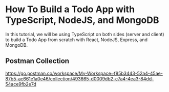 # How To Build a Todo App with TypeScript, NodeJS, and MongoDB

In this tutorial, we will be using TypeScript on both sides (server and client) to build a Todo App from scratch with React, NodeJS, Express, and MongoDB.

## Postman Collection

https://go.postman.co/workspace/My-Workspace~f85b3443-52a4-45ae-87b5-ac661e1a0e46/collection/493665-d0009db2-c7a4-4ea3-84dd-54ace9fb2e7d
